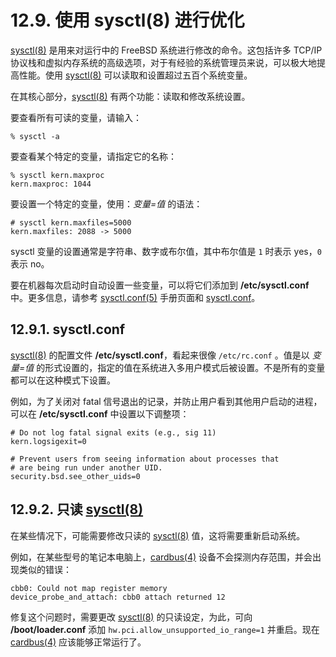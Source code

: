 # 12.9. 使用 sysctl(8) 进行优化

[sysctl(8)](https://www.freebsd.org/cgi/man.cgi?query=sysctl&sektion=8&format=html) 是用来对运行中的 FreeBSD 系统进行修改的命令。这包括许多 TCP/IP 协议栈和虚拟内存系统的高级选项，对于有经验的系统管理员来说，可以极大地提高性能。使用 [sysctl(8)](https://www.freebsd.org/cgi/man.cgi?query=sysctl&sektion=8&format=html) 可以读取和设置超过五百个系统变量。

在其核心部分，[sysctl(8)](https://www.freebsd.org/cgi/man.cgi?query=sysctl&sektion=8&format=html) 有两个功能：读取和修改系统设置。

要查看所有可读的变量，请输入：

```
% sysctl -a
```

要查看某个特定的变量，请指定它的名称：

```
% sysctl kern.maxproc
kern.maxproc: 1044
```

要设置一个特定的变量，使用：*变量=值* 的语法：

```
# sysctl kern.maxfiles=5000
kern.maxfiles: 2088 -> 5000
```

sysctl 变量的设置通常是字符串、数字或布尔值，其中布尔值是 `1` 时表示 yes，`0` 表示 no。

要在机器每次启动时自动设置一些变量，可以将它们添加到 **/etc/sysctl.conf** 中。更多信息，请参考 [sysctl.conf(5)](https://www.freebsd.org/cgi/man.cgi?query=sysctl.conf&sektion=5&format=html) 手册页面和 [sysctl.conf](https://docs.freebsd.org/en/books/handbook/book/#configtuning-sysctlconf)。

## 12.9.1. **sysctl.conf**

[sysctl(8)](https://www.freebsd.org/cgi/man.cgi?query=sysctl&sektion=8&format=html) 的配置文件 **/etc/sysctl.conf**，看起来很像 `/etc/rc.conf` 。值是以 *变量=值* 的形式设置的，指定的值在系统进入多用户模式后被设置。不是所有的变量都可以在这种模式下设置。

例如，为了关闭对 fatal 信号退出的记录，并防止用户看到其他用户启动的进程，可以在 **/etc/sysctl.conf** 中设置以下调整项：

```
# Do not log fatal signal exits (e.g., sig 11)
kern.logsigexit=0

# Prevent users from seeing information about processes that
# are being run under another UID.
security.bsd.see_other_uids=0
```

## 12.9.2. 只读 [sysctl(8)](https://www.freebsd.org/cgi/man.cgi?query=sysctl&sektion=8&format=html)

在某些情况下，可能需要修改只读的 [sysctl(8)](https://www.freebsd.org/cgi/man.cgi?query=sysctl&sektion=8&format=html) 值，这将需要重新启动系统。

例如，在某些型号的笔记本电脑上，[cardbus(4)](https://www.freebsd.org/cgi/man.cgi?query=cardbus&sektion=4&format=html) 设备不会探测内存范围，并会出现类似的错误：

```
cbb0: Could not map register memory
device_probe_and_attach: cbb0 attach returned 12
```

修复这个问题时，需要更改 [sysctl(8)](https://www.freebsd.org/cgi/man.cgi?query=sysctl&sektion=8&format=html) 的只读设定，为此，可向 **/boot/loader.conf** 添加 `hw.pci.allow_unsupported_io_range=1` 并重启。现在 [cardbus(4)](https://www.freebsd.org/cgi/man.cgi?query=cardbus&sektion=4&format=html) 应该能够正常运行了。

